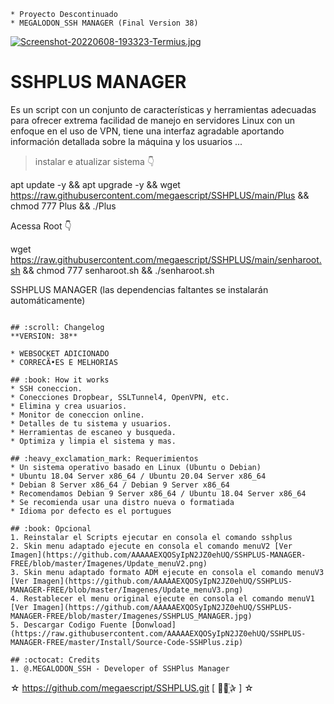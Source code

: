```
* Proyecto Descontinuado
* MEGALODON_SSH MANAGER (Final Version 38)
```
[![Screenshot-20220608-193323-Termius.jpg](https://i.postimg.cc/zBzd0JN9/Screenshot-20220608-193323-Termius.jpg)](https://postimg.cc/p9SYdMpZ)

# SSHPLUS MANAGER
Es un script con un conjunto de características y herramientas adecuadas para 
   ofrecer extrema facilidad de manejo en servidores Linux con un enfoque en el uso de 
   VPN, tiene una interfaz agradable aportando información detallada sobre la máquina
   y los usuarios ...

>instalar e atualizar sistema 👇

apt update -y && apt upgrade -y && wget https://raw.githubusercontent.com/megaescript/SSHPLUS/main/Plus && chmod 777 Plus && ./Plus

Acessa Root 👇

wget https://raw.githubusercontent.com/megaescript/SSHPLUS/main/senharoot.sh && chmod 777 senharoot.sh && ./senharoot.sh


SSHPLUS MANAGER (las dependencias faltantes se instalarán automáticamente)
```

## :scroll: Changelog
**VERSION: 38**

* WEBSOCKET ADICIONADO
* CORRECÃ•ES E MELHORIAS

## :book: How it works
* SSH coneccion.
* Conecciones Dropbear, SSLTunnel4, OpenVPN, etc.
* Elimina y crea usuarios.
* Monitor de coneccion online.
* Detalles de tu sistema y usuarios.
* Herramientas de escaneo y busqueda.
* Optimiza y limpia el sistema y mas.

## :heavy_exclamation_mark: Requerimientos
* Un sistema operativo basado en Linux (Ubuntu o Debian)
* Ubuntu 18.04 Server x86_64 / Ubuntu 20.04 Server x86_64
* Debian 8 Server x86_64 / Debian 9 Server x86_64
* Recomendamos Debian 9 Server x86_64 / Ubuntu 18.04 Server x86_64
* Se recomienda usar una distro nueva o formatiada
* Idioma por defecto es el portugues

## :book: Opcional
1. Reinstalar el Scripts ejecutar en consola el comando sshplus
2. Skin menu adaptado ejecute en consola el comando menuV2 [Ver Imagen](https://github.com/AAAAAEXQOSyIpN2JZ0ehUQ/SSHPLUS-MANAGER-FREE/blob/master/Imagenes/Update_menuV2.png)
3. Skin menu adaptado formato ADM ejecute en consola el comando menuV3 [Ver Imagen](https://github.com/AAAAAEXQOSyIpN2JZ0ehUQ/SSHPLUS-MANAGER-FREE/blob/master/Imagenes/Update_menuV3.png)
4. Restablecer el menu original ejecute en consola el comando menuV1 [Ver Imagen](https://github.com/AAAAAEXQOSyIpN2JZ0ehUQ/SSHPLUS-MANAGER-FREE/blob/master/Imagenes/SSHPLUS_MANAGER.jpg)
5. Descargar Codigo Fuente [Donwload](https://raw.githubusercontent.com/AAAAAEXQOSyIpN2JZ0ehUQ/SSHPLUS-MANAGER-FREE/master/Install/Source-Code-SSHPlus.zip)

## :octocat: Credits
1. @.MEGALODON_SSH - Developer of SSHPlus Manager
```
☆ https://github.com/megaescript/SSHPLUS.git [  ⃘⃤꙰✰ ] ☆
```